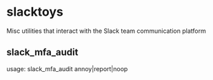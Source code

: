 # slacktoys
Misc utilities that interact with the Slack team communication platform

## slack_mfa_audit
usage: slack_mfa_audit annoy|report|noop
